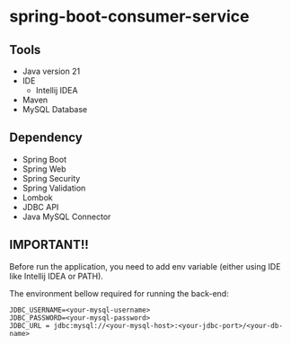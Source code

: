 # spring-boot-consumer-service

## Tools

- Java version 21
- IDE
  - Intellij IDEA
- Maven
- MySQL Database

## Dependency

- Spring Boot
- Spring Web
- Spring Security
- Spring Validation
- Lombok
- JDBC API
- Java MySQL Connector

## IMPORTANT!!

Before run the application, you need to add env variable (either using IDE like Intellij IDEA or PATH).

The environment bellow required for running the back-end:

```
JDBC_USERNAME=<your-mysql-username>
JDBC_PASSWORD=<your-mysql-password>
JDBC_URL = jdbc:mysql://<your-mysql-host>:<your-jdbc-port>/<your-db-name>
```

